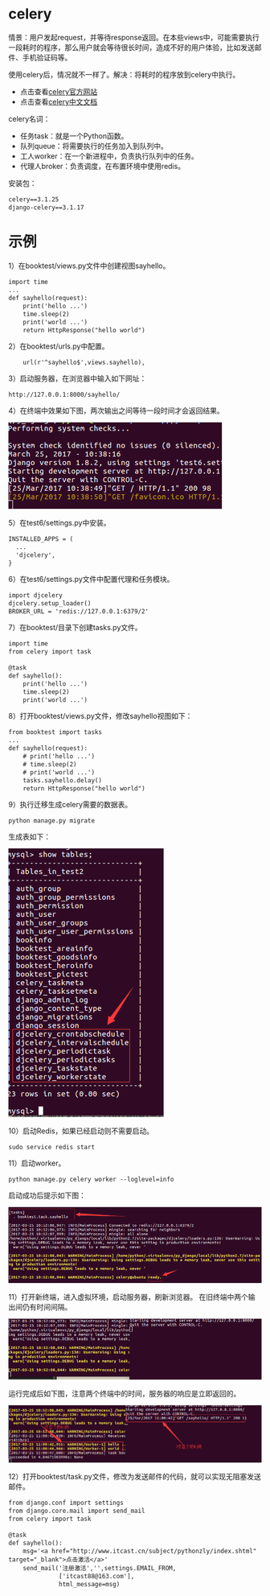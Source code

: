 # celery

情景：用户发起request，并等待response返回。在本些views中，可能需要执行一段耗时的程序，那么用户就会等待很长时间，造成不好的用户体验，比如发送邮件、手机验证码等。

使用celery后，情况就不一样了。解决：将耗时的程序放到celery中执行。
* 点击查看[celery官方网站](http://www.celeryproject.org/)
* 点击查看[celery中文文档](http://docs.jinkan.org/docs/celery/)

celery名词：
* 任务task：就是一个Python函数。
* 队列queue：将需要执行的任务加入到队列中。
* 工人worker：在一个新进程中，负责执行队列中的任务。
* 代理人broker：负责调度，在布置环境中使用redis。

安装包：
```
celery==3.1.25
django-celery==3.1.17
```

# 示例
1）在booktest/views.py文件中创建视图sayhello。

```
import time
...
def sayhello(request):
    print('hello ...')
    time.sleep(2)
    print('world ...')
    return HttpResponse("hello world")
```

2）在booktest/urls.py中配置。

```
    url(r'^sayhello$',views.sayhello),
```

3）启动服务器，在浏览器中输入如下网址：

```
http://127.0.0.1:8000/sayhello/
```

4）在终端中效果如下图，两次输出之间等待一段时间才会返回结果。

![celery](images/p5_1.gif)

5）在test6/settings.py中安装。

```
INSTALLED_APPS = (
  ...
  'djcelery',
}
```

6）在test6/settings.py文件中配置代理和任务模块。

```
import djcelery
djcelery.setup_loader()
BROKER_URL = 'redis://127.0.0.1:6379/2'
```

7）在booktest/目录下创建tasks.py文件。

```
import time
from celery import task

@task
def sayhello():
    print('hello ...')
    time.sleep(2)
    print('world ...')
```

8）打开booktest/views.py文件，修改sayhello视图如下：

```
from booktest import tasks
...
def sayhello(request):
    # print('hello ...')
    # time.sleep(2)
    # print('world ...')
    tasks.sayhello.delay()
    return HttpResponse("hello world")
```

9）执行迁移生成celery需要的数据表。

```
python manage.py migrate
```

生成表如下：

![celery](images/p5_2.png)

10）启动Redis，如果已经启动则不需要启动。

```
sudo service redis start
```

11）启动worker。

```
python manage.py celery worker --loglevel=info
```

启动成功后提示如下图：

![celery](images/p5_3.png)

11）打开新终端，进入虚拟环境，启动服务器，刷新浏览器。
在旧终端中两个输出间仍有时间间隔。

![celery](images/p5_4.gif)

运行完成后如下图，注意两个终端中的时间，服务器的响应是立即返回的。

![celery](images/p5_5.png)

12）打开booktest/task.py文件，修改为发送邮件的代码，就可以实现无阻塞发送邮件。

```
from django.conf import settings
from django.core.mail import send_mail
from celery import task

@task
def sayhello():
    msg='<a href="http://www.itcast.cn/subject/pythonzly/index.shtml" target="_blank">点击激活</a>'
    send_mail('注册激活','',settings.EMAIL_FROM,
              ['itcast88@163.com'],
              html_message=msg)
```
